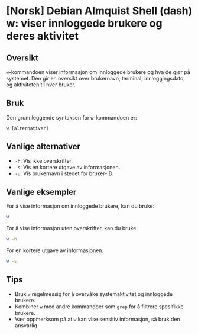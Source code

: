 # [Norsk] Debian Almquist Shell (dash) w: viser innloggede brukere og deres aktivitet

## Oversikt
`w`-kommandoen viser informasjon om innloggede brukere og hva de gjør på systemet. Den gir en oversikt over brukernavn, terminal, innloggingsdato, og aktiviteten til hver bruker.

## Bruk
Den grunnleggende syntaksen for `w`-kommandoen er:

```
w [alternativer]
```

## Vanlige alternativer
- `-h`: Vis ikke overskrifter.
- `-s`: Vis en kortere utgave av informasjonen.
- `-u`: Vis brukernavn i stedet for bruker-ID.

## Vanlige eksempler
For å vise informasjon om innloggede brukere, kan du bruke:

```bash
w
```

For å vise informasjon uten overskrifter, kan du bruke:

```bash
w -h
```

For en kortere utgave av informasjonen:

```bash
w -s
```

## Tips
- Bruk `w` regelmessig for å overvåke systemaktivitet og innloggede brukere.
- Kombiner `w` med andre kommandoer som `grep` for å filtrere spesifikke brukere.
- Vær oppmerksom på at `w` kan vise sensitiv informasjon, så bruk den ansvarlig.